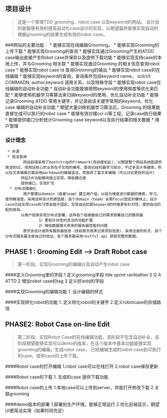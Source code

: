 项目设计
------------
> 这是一个管理TDD grooming、robot case 以及keyword的网站。
设计目的是能够有效的提高自动化case设计的实现，以期望最终能够实现自动的根据grooming的结果生成有效的robot case。

###网站的主要功能：
    * 能够实现在线编辑Grooming。
    * 能够实现Grooming的上传下载
    * 能够实现Grooming的查询
    * 能够实现通过Grooming产生的ATDD case输出直接产生Robot case并保存以及提供下载功能
    * 能够实现支持case的本地上传，并与Grooming 相关联
    * 能够实现通过Grooming 的相关信息查询robot case
    * 能够实现robot case id 查询Grooming的输出
    * 能够实现robot case的在线编辑
    * 能够实现keyword的查询，查询条件包括keyword name， scli/cli COMMADN, author,keyword 调用关系，以及特殊字段
    * 能够实现robot case在线编辑的自动补全功能
    * 自动补全功能能够按照keyword的使用频度等优化来匹配
    * 能够使用机器学习等算法来归纳keyword的使用，优化自动补全功能
    * 能够记录Grooming ATDD 常用关键字，并记录由该关键字常用的keyword，优化case 编辑的自动补全功能
    * 期望大量训练机器学习算法后，Grooming 的结果能直接生成可以执行的robot case
    * 能够有效对接cci ci等工程，记录case执行结果
    * 能够提供接口分析统计Grooming case keyword以及执行结果的相关数据
    * 用户管理

### 设计理念
     * 开源
     * 简洁易用
            网站前端采用了bootstrap的framwork(目前是如此)，以期望整个网站系统能提供简洁的UI，改网站核心的业务在于文档的编写，查询已经机器学习部分，不过多设计多媒体，所以在文本编辑方面采用markdown的编辑语法，而放弃了富文本编辑（可以讨论更好的设计）
           网站3大功能模块独立实现，降低耦合度
           提供接口，实现扩充
      * 分布式精细化
            用户管理以domain（或者team）建立用户组，以组为维度进行数据的搜索，学习。提供精准度。采用这样设计的原因是，各个domain（team）长期focus固定的模块上，设计case已经实现case的习惯会趋于固定，实现自动匹配keyword的时候更有针对性，提供自动匹配的效率。
           以用户组来实现分布式部署，这样各个组根据自己的需求部署自己的服务器
                   1）更有针对性的灵活的功能扩展
                   2）降低数据增大带来的服务器性能的问题
            首页会设计成所有服务器信息（目前首页用来记录项目信息），采用注册的形式，各个分布式服务器注册自己的地址，各个服务器采用restful api 获取完整的数据。
               
     


PHASE 1 : Grooming Edit -->  Draft Robot case
-------
> 第一阶段，实现Grooming的编辑以及自动产生robot case

####定义Grooming里的字段
    1 定义grooming字段  title sprint ranfeather  S Q A ATTD
    2 增加robot case的tag
    3 定义好atdd的字段

####实现Grooming的编辑功能
     1. 设计编辑的样式

####实现转化robot的功能
     1. 定义转化robot的关键字
     2.定义robotcase的存储路径

PHASE2: Robot Case on-line Edit
-------
> 第二阶段，实现Robot Case的在线编辑功能，该阶段不包含自动补全，该阶段期望能够实现可以demo的版本，在这个版本中基本功能能够实现grooming的编辑，生成robot case， 已经编辑生成的robot case到可执行的case，提供case的上传下载。

####Robot case的打开编辑
     1.robot case可以在线打开
     2.robot case保存更新
 
####Robot case的下载
    1. 生成的case 提供下载功能

####Robot case的上传
     1.本地case可以上传到server，并能打开修改下载
     2.关联grooming

####demo版本的部署
    1.部署到生产环境，能够正常运行
    2.优化前端显示，期望UI更简洁实用（如果时间充足）